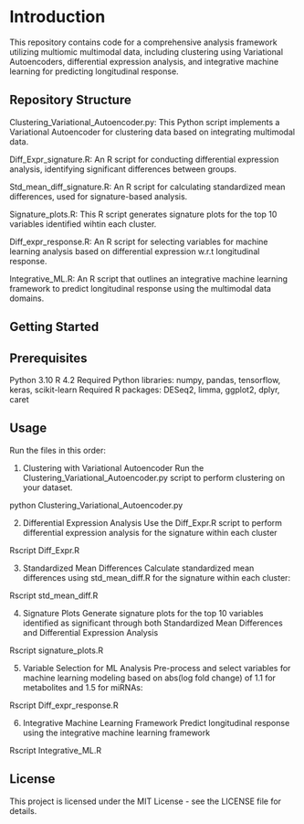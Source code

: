 # Introduction

This repository contains code for a comprehensive analysis framework utilizing multiomic multimodal data, including clustering using Variational Autoencoders, differential expression analysis, and integrative machine learning for predicting longitudinal response.

## Repository Structure

Clustering_Variational_Autoencoder.py: This Python script implements a Variational Autoencoder for clustering data based on integrating multimodal data.

Diff_Expr_signature.R: An R script for conducting differential expression analysis, identifying significant differences between groups.

Std_mean_diff_signature.R: An R script for calculating standardized mean differences, used for signature-based analysis.

Signature_plots.R: This R script generates signature plots for the top 10 variables identified wihtin each cluster.

Diff_expr_response.R: An R script for selecting variables for machine learning analysis based on differential expression w.r.t longitudinal response.

Integrative_ML.R: An R script that outlines an integrative machine learning framework to predict longitudinal response using the multimodal data domains.

## Getting Started

## Prerequisites
Python 3.10
R 4.2
Required Python libraries: numpy, pandas, tensorflow, keras, scikit-learn
Required R packages: DESeq2, limma, ggplot2, dplyr, caret

## Usage
Run the files in this order:

1) Clustering with Variational Autoencoder
Run the Clustering_Variational_Autoencoder.py script to perform clustering on your dataset.

python Clustering_Variational_Autoencoder.py

2) Differential Expression Analysis
Use the Diff_Expr.R script to perform differential expression analysis for the signature within each cluster

Rscript Diff_Expr.R

3) Standardized Mean Differences
Calculate standardized mean differences using std_mean_diff.R for the signature within each cluster:

Rscript std_mean_diff.R

4) Signature Plots
Generate signature plots for the top 10 variables identified as significant through both Standardized Mean Differences and Differential Expression Analysis

Rscript signature_plots.R

5) Variable Selection for ML Analysis
Pre-process and select variables for machine learning modeling based on abs(log fold change) of 1.1 for metabolites and 1.5 for miRNAs:

Rscript Diff_expr_response.R

6) Integrative Machine Learning Framework
Predict longitudinal response using the integrative machine learning framework 

Rscript Integrative_ML.R

## License

This project is licensed under the MIT License - see the LICENSE file for details.
